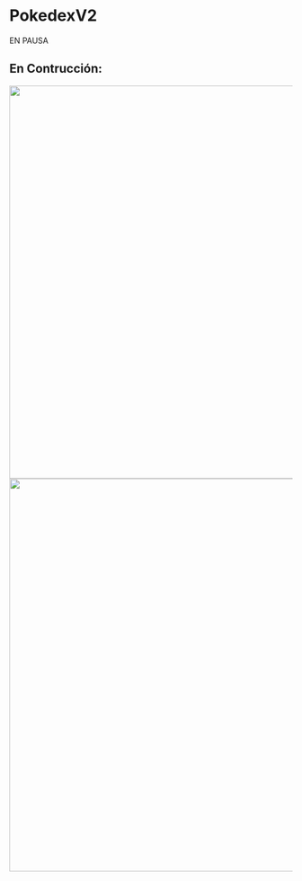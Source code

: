 # PokedexV2

EN PAUSA

## En Contrucción:

<img
    src="./src/img/ListPokmeon.png"
    width="700px"
/>
<img
    src="./src/img/SelectedPokmeon.png"
    width="700px"
/>
